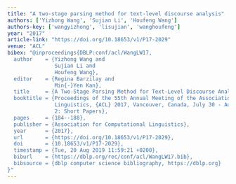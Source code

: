 ```yaml
---
title: "A two-stage parsing method for text-level discourse analysis"
authors: ['Yizhong Wang', 'Sujian Li', 'Houfeng Wang']
authors-key: ['wangyizhong', 'lisujian', 'wanghoufeng']
year: "2017"
article-link: "https://doi.org/10.18653/v1/P17-2029"
venue: "ACL"
bibex: "@inproceedings{DBLP:conf/acl/WangLW17,
  author    = {Yizhong Wang and
               Sujian Li and
               Houfeng Wang},
  editor    = {Regina Barzilay and
               Min{-}Yen Kan},
  title     = {A Two-Stage Parsing Method for Text-Level Discourse Analysis},
  booktitle = {Proceedings of the 55th Annual Meeting of the Association for Computational
               Linguistics, {ACL} 2017, Vancouver, Canada, July 30 - August 4, Volume
               2: Short Papers},
  pages     = {184--188},
  publisher = {Association for Computational Linguistics},
  year      = {2017},
  url       = {https://doi.org/10.18653/v1/P17-2029},
  doi       = {10.18653/v1/P17-2029},
  timestamp = {Tue, 20 Aug 2019 11:59:21 +0200},
  biburl    = {https://dblp.org/rec/conf/acl/WangLW17.bib},
  bibsource = {dblp computer science bibliography, https://dblp.org}
}"
---
```

